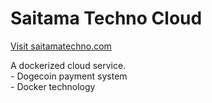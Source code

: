 # Saitama Techno Cloud
<a href="https://saitamatechno.com">Visit saitamatechno.com</a>
<div>A dockerized cloud service.</div>
<div> - Dogecoin payment system</div>
<div> - Docker technology</div>
